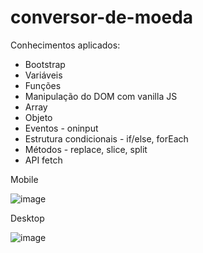 # conversor-de-moeda

Conhecimentos aplicados:

* Bootstrap
* Variáveis
* Funções
* Manipulação do DOM com vanilla JS
* Array
* Objeto
* Eventos - oninput
* Estrutura condicionais - if/else, forEach
* Métodos - replace, slice, split
* API fetch

Mobile

![image](https://user-images.githubusercontent.com/55095687/138938748-453cd94f-5714-459c-8dd9-9a07bc1cfda6.png)

Desktop

![image](https://user-images.githubusercontent.com/55095687/138938189-a7f118dc-3ab4-4535-9698-e63f5ff1ab87.png)
